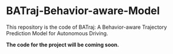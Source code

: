 # BATraj-Behavior-aware-Model
This repository is the code of BATraj: A Behavior-aware Trajectory Prediction Model for Autonomous Driving.

**The code for the project will be coming soon.**

